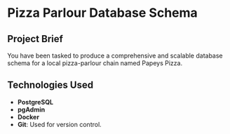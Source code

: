 # Pizza Parlour Database Schema

## Project Brief
You have been tasked to produce a comprehensive and scalable database schema for a local pizza-parlour chain named Papeys Pizza. 

## Technologies Used
- **PostgreSQL**
- **pgAdmin**
- **Docker**
- **Git**: Used for version control.
